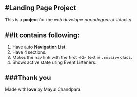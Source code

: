 #Landing Page Project
---
This is a **project** for the *web developer nanodegree* at Udacity.

##It contains following:
---
1. Have auto **Navigation List**.
2. Have 4 sections.
3. Makes the nav link with the first `<h2>` text in *`.section`* class.
4. Shows active state using Event Listeners.

###Thank you
---
Made with **love** by Mayur Chandpara.